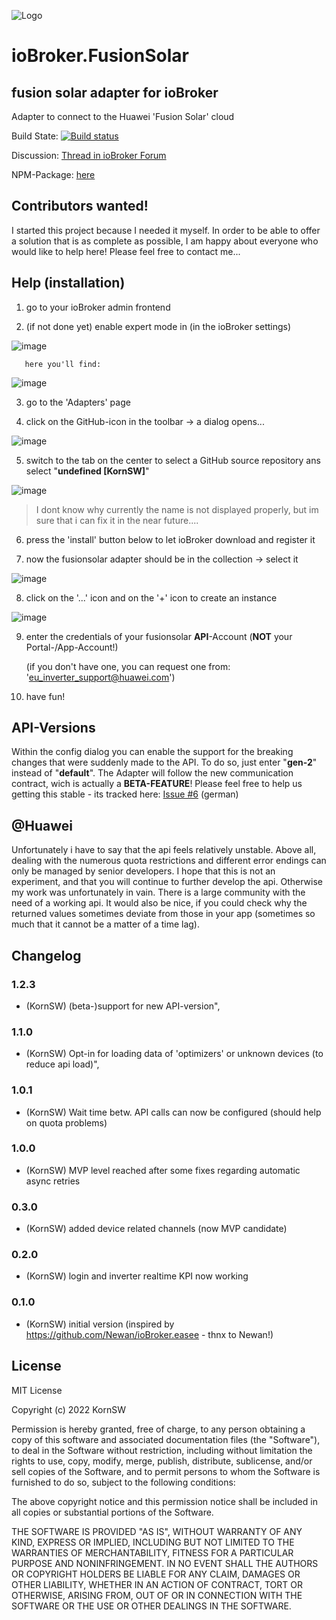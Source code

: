 ![Logo](admin/sun2000.png)
# ioBroker.FusionSolar

## fusion solar adapter for ioBroker

Adapter to connect to the Huawei 'Fusion Solar' cloud

Build State: [![Build status](https://tobiaskorn.visualstudio.com/KornSW%20(OpenSource)/_apis/build/status/ioBroker.FusionSolar)](https://tobiaskorn.visualstudio.com/KornSW%20(OpenSource)/_build/latest?definitionId=44)

Discussion: [Thread in ioBroker Forum](https://forum.iobroker.net/topic/59422/new-adapter-huawei-fusionsolar-api)

NPM-Package: [here](https://www.npmjs.com/package/iobroker.fusionsolar)

## Contributors wanted!

I started this project because I needed it myself. In order to be able to offer a solution that is as complete as possible, I am happy about everyone who would like to help here! Please feel free to contact me...

## Help (installation)

  1. go to your ioBroker admin frontend

  2. (if not done yet) enable expert mode in (in the ioBroker settings)

![image](doc/exp1.png)

       here you'll find:

![image](doc/exp2.png)


  3. go to the 'Adapters' page



  4. click on the GitHub-icon in the toolbar -> a dialog opens...

![image](doc/ins1.png)

  5. switch to the tab on the center to select a GitHub source repository ans select "**undefined [KornSW]**"

![image](doc/ins2.png)

>I dont know why currently the name is not displayed properly, but im sure that i can fix it in the near future....


  6. press the 'install' button below to let ioBroker download and register it


  7. now the fusionsolar adapter should be in the collection -> select it

![image](doc/ins3.png)

  8. click on the '...' icon and on the '+' icon to create an instance

![image](doc/ins4.png)

  9. enter the credentials of your fusionsolar **API**-Account (**NOT** your Portal-/App-Account!)

        (if you don't have one, you can request one from: 'eu_inverter_support@huawei.com')

        

  10. have fun!

## API-Versions

Within the config dialog you can enable the support for the breaking changes that were suddenly made to the API.
To do so, just enter "**gen-2**" instead of "**default**". The Adapter will follow the new communication contract,
wich is actually a **BETA-FEATURE**!
Please feel free to help us getting this stable - its tracked here: [Issue #6](https://github.com/KornSW/ioBroker.fusionsolar/issues/6) (german)

## @Huawei

Unfortunately i have to say that the api feels relatively unstable. Above all, dealing with the numerous quota restrictions and different error endings can only be managed by senior developers. I hope that this is not an experiment, and that you will continue to further develop the api. Otherwise my work was unfortunately in vain. There is a large community with the need of a working api.
It would also be nice, if you could check why the returned values sometimes deviate from those in your app (sometimes so much that it cannot be a matter of a time lag).

## Changelog

### 1.2.3
* (KornSW) (beta-)support for new API-version",
### 1.1.0
* (KornSW) Opt-in for loading data of 'optimizers' or unknown devices (to reduce api load)",
### 1.0.1
* (KornSW) Wait time betw. API calls can now be configured (should help on quota problems)
### 1.0.0
* (KornSW) MVP level reached after some fixes regarding automatic async retries
### 0.3.0
* (KornSW) added device related channels (now MVP candidate)
### 0.2.0
* (KornSW) login and inverter realtime KPI now working
### 0.1.0
* (KornSW) initial version (inspired by https://github.com/Newan/ioBroker.easee - thnx to Newan!)

## License

MIT License

Copyright (c) 2022 KornSW

Permission is hereby granted, free of charge, to any person obtaining a copy
of this software and associated documentation files (the "Software"), to deal
in the Software without restriction, including without limitation the rights
to use, copy, modify, merge, publish, distribute, sublicense, and/or sell
copies of the Software, and to permit persons to whom the Software is
furnished to do so, subject to the following conditions:

The above copyright notice and this permission notice shall be included in all
copies or substantial portions of the Software.

THE SOFTWARE IS PROVIDED "AS IS", WITHOUT WARRANTY OF ANY KIND, EXPRESS OR
IMPLIED, INCLUDING BUT NOT LIMITED TO THE WARRANTIES OF MERCHANTABILITY,
FITNESS FOR A PARTICULAR PURPOSE AND NONINFRINGEMENT. IN NO EVENT SHALL THE
AUTHORS OR COPYRIGHT HOLDERS BE LIABLE FOR ANY CLAIM, DAMAGES OR OTHER
LIABILITY, WHETHER IN AN ACTION OF CONTRACT, TORT OR OTHERWISE, ARISING FROM,
OUT OF OR IN CONNECTION WITH THE SOFTWARE OR THE USE OR OTHER DEALINGS IN THE
SOFTWARE.